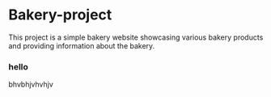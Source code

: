 # Bakery-project
This project is a simple bakery website showcasing various bakery products and providing information about the bakery.
### hello
bhvbhjvhvhjv
